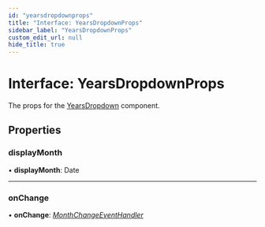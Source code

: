 ```yaml
---
id: "yearsdropdownprops"
title: "Interface: YearsDropdownProps"
sidebar_label: "YearsDropdownProps"
custom_edit_url: null
hide_title: true
---
```


# Interface: YearsDropdownProps

The props for the [YearsDropdown](../functions/yearsdropdown.md) component.

## Properties

### displayMonth

• **displayMonth**: Date

___

### onChange

• **onChange**: [*MonthChangeEventHandler*](../types/monthchangeeventhandler.md)
